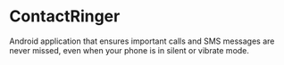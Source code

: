 # ContactRinger
Android application that ensures important calls and SMS messages are never missed, even when your phone is in silent or vibrate mode. 
